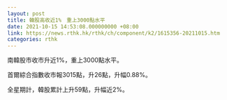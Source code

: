 ```yaml
---
layout: post
title: 韓股高收近1%　重上3000點水平
date: 2021-10-15 14:53:08.000000000 +08:00
link: https://news.rthk.hk/rthk/ch/component/k2/1615356-20211015.htm
categories: rthk
---
```


南韓股市收市升近1%，重上3000點水平。

首爾綜合指數收市報3015點，升26點，升幅0.88%。

全星期計，韓股累計上升59點，升幅近2%。
